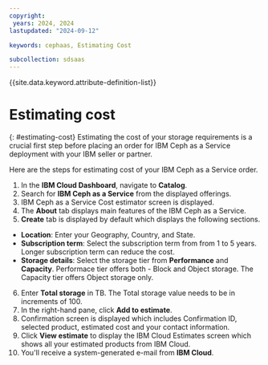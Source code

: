 ```yaml
---
copyright:
 years: 2024, 2024
lastupdated: "2024-09-12"

keywords: cephaas, Estimating Cost

subcollection: sdsaas
---
```


{{site.data.keyword.attribute-definition-list}}

# Estimating cost
{: #estimating-cost}
Estimating the cost of your storage requirements is a crucial first step before placing an order for IBM Ceph as a Service deployment with your IBM seller or partner.

Here are the steps for estimating cost of your IBM Ceph as a Service order. 

1. In the **IBM Cloud Dashboard**, navigate to **Catalog**. 
2. Search for **IBM Ceph as a Service** from the displayed offerings. 
3. IBM Ceph as a Service Cost estimator screen is displayed.
4. The **About** tab displays main features of the IBM Ceph as a Service. 
5. **Create** tab is displayed by default which displays the following sections.

- **Location**: Enter your Geography, Country, and State. 
- **Subscription term**: Select the subscription term from from 1 to 5 years. Longer subscription term can reduce the cost. 
- **Storage details**: Select the storage tier from **Performance** and **Capacity**. Performace tier offers both - Block and Object storage. The Capacity tier offers Object storage only. 

6. Enter **Total storage** in TB. The Total storage value needs to be in increments of 100. 
7. In the right-hand pane, click **Add to estimate**. 
8. Confirmation screen is displayed which includes Confirmation ID, selected product, estimated cost and your contact information.
9. Click **View estimate** to display the IBM Cloud Estimates screen which shows all your estimated products from IBM Cloud. 
10. You'll receive a system-generated e-mail from **IBM Cloud**. 
